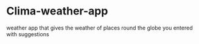 # Clima-weather-app
weather app that gives the weather of places round the globe you entered with suggestions 
